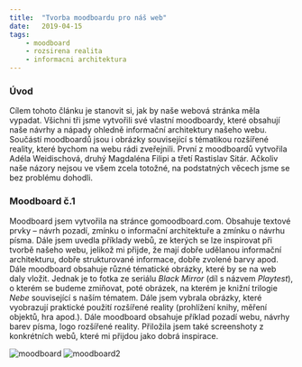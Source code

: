 ```yaml
---
title:  "Tvorba moodboardu pro náš web"
date:   2019-04-15
tags: 
    - moodboard
    - rozsirena realita
    - informacni architektura
---
```


### Úvod

Cílem tohoto článku je stanovit si, jak by naše webová stránka měla vypadat. Všichni tři jsme vytvořili své vlastní moodboardy, které obsahují naše návrhy a nápady ohledně informační architektury našeho webu. Součástí moodboardů jsou i obrázky související s tématikou rozšířené reality, které bychom na webu rádi zveřejnili. První z moodboardů vytvořila Adéla Weidischová, druhý Magdaléna Filipi a třetí Rastislav Sitár. Ačkoliv naše názory nejsou ve všem zcela totožné, na podstatných věcech jsme se bez problému dohodli.

### Moodboard č.1 

Moodboard jsem vytvořila na stránce gomoodboard.com. Obsahuje textové prvky – návrh pozadí, zmínku o informační architektuře a zmínku o návrhu písma. Dále jsem uvedla příklady webů, ze kterých se lze inspirovat při tvorbě našeho webu, jelikož mi přijde, že mají dobře udělanou informační architekturu, dobře strukturované informace, dobře zvolené barvy apod. Dále moodboard obsahuje různé tématické obrázky, které by se na web daly vložit. Jednak je to fotka ze seriálu *Black Mirror* (díl s názvem *Playtest*), o kterém se budeme zmiňovat, poté obrázek, na kterém je knižní trilogie *Nebe* související s naším tématem. Dále jsem vybrala obrázky, které vyobrazují praktické použití rozšířené reality (prohlížení knihy, měření objektů, hra apod.). Dále moodboard obsahuje příklad pozadí webu, návrhy barev písma, logo rozšířené reality. Přiložila jsem také screenshoty z konkrétních webů, které mi přijdou jako dobrá inspirace.

<img src="https://is.muni.cz/www/488373/hh.png" alt="moodboard">

<img src="https://is.muni.cz/www/488373/ll.png" alt="moodboard2">

